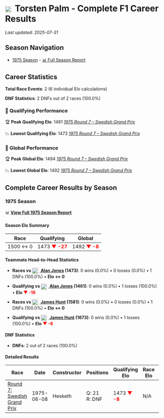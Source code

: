 # <img src="https://upload.wikimedia.org/wikipedia/commons/4/4c/Flag_of_Sweden.svg" alt="Sweden" width="20" height="auto" style="vertical-align: middle; margin-right: 5px;" onerror="this.outerHTML='🇸🇪'; this.style.marginRight='5px';"/> Torsten Palm - Complete F1 Career Results

*Last updated: 2025-07-31*

## Season Navigation

- [1975 Season](#1975-season) - [📊 Full Season Report](../seasons/1975-season-report)

## Career Statistics

**Total Race Events**: 2 (6 individual Elo calculations)

**DNF Statistics**: 2 DNFs out of 2 races (100.0%)

### 🏁 Qualifying Performance

🏆 **Peak Qualifying Elo**: 1481
   *[1975 Round 7 – Swedish Grand Prix](../seasons/1975-season-report#round-7-swedish-grand-prix)*

📉 **Lowest Qualifying Elo**: 1473
   *[1975 Round 7 – Swedish Grand Prix](../seasons/1975-season-report#round-7-swedish-grand-prix)*

### 🌟 Global Performance

🏆 **Peak Global Elo**: 1494
   *[1975 Round 7 – Swedish Grand Prix](../seasons/1975-season-report#round-7-swedish-grand-prix)*

📉 **Lowest Global Elo**: 1492
   *[1975 Round 7 – Swedish Grand Prix](../seasons/1975-season-report#round-7-swedish-grand-prix)*


## Complete Career Results by Season

### 1975 Season

📊 **[View Full 1975 Season Report](../seasons/1975-season-report)**

#### Season Elo Summary

| Race | Qualifying | Global |
|------|------------|--------|
| 1500 ↔ 0 | 1473 **<span style="color: red;">▼ -27</span>** | 1492 **<span style="color: red;">▼ -8</span>** |

#### Teammate Head-to-Head Statistics

- **Races vs [<img src="https://upload.wikimedia.org/wikipedia/commons/8/88/Flag_of_Australia_%28converted%29.svg" alt="Australia" width="20" height="auto" style="vertical-align: middle; margin-right: 5px;" onerror="this.outerHTML='🇦🇺'; this.style.marginRight='5px';"/> Alan Jones](alan-jones) (1473)**: 0 wins (0.0%) • 0 losses (0.0%) • 1 DNFs (100.0%) • **Elo ↔ 0**
- **Qualifying vs [<img src="https://upload.wikimedia.org/wikipedia/commons/8/88/Flag_of_Australia_%28converted%29.svg" alt="Australia" width="20" height="auto" style="vertical-align: middle; margin-right: 5px;" onerror="this.outerHTML='🇦🇺'; this.style.marginRight='5px';"/> Alan Jones](alan-jones) (1461)**: 0 wins (0.0%) • 1 losses (100.0%) • **Elo **<span style="color: red;">▼ -19</span>****

- **Races vs [<img src="https://upload.wikimedia.org/wikipedia/commons/thumb/8/83/Flag_of_the_United_Kingdom_%283-5%29.svg/512px-Flag_of_the_United_Kingdom_%283-5%29.svg.png?20250726143817" alt="United Kingdom" width="20" height="auto" style="vertical-align: middle; margin-right: 5px;" onerror="this.outerHTML='🇬🇧'; this.style.marginRight='5px';"/> James Hunt](james-hunt) (1581)**: 0 wins (0.0%) • 0 losses (0.0%) • 1 DNFs (100.0%) • **Elo ↔ 0**
- **Qualifying vs [<img src="https://upload.wikimedia.org/wikipedia/commons/thumb/8/83/Flag_of_the_United_Kingdom_%283-5%29.svg/512px-Flag_of_the_United_Kingdom_%283-5%29.svg.png?20250726143817" alt="United Kingdom" width="20" height="auto" style="vertical-align: middle; margin-right: 5px;" onerror="this.outerHTML='🇬🇧'; this.style.marginRight='5px';"/> James Hunt](james-hunt) (1673)**: 0 wins (0.0%) • 1 losses (100.0%) • **Elo **<span style="color: red;">▼ -8</span>****


#### DNF Statistics

- **DNFs**: 2 out of 2 races (100.0%)

#### Detailed Results

| Race | Date | Constructor | Positions | Qualifying Elo | Race Elo | Global Elo | Teammate |
|------|------|-------------|-----------|----------------|----------|------------|----------|
| [Round 7: Swedish Grand Prix](../seasons/1975-season-report#round-7-swedish-grand-prix) | 1975-06-08 | Hesketh | Q: 21<br/>R: DNF | 1473 **<span style="color: red;">▼ -8</span>** | N/A | 1492 **<span style="color: red;">▼ -2</span>** | [<img src="https://upload.wikimedia.org/wikipedia/commons/8/88/Flag_of_Australia_%28converted%29.svg" alt="Australia" width="20" height="auto" style="vertical-align: middle; margin-right: 5px;" onerror="this.outerHTML='🇦🇺'; this.style.marginRight='5px';"/> Alan Jones](alan-jones)<br/>Q: 19<br/>R: 11 |

